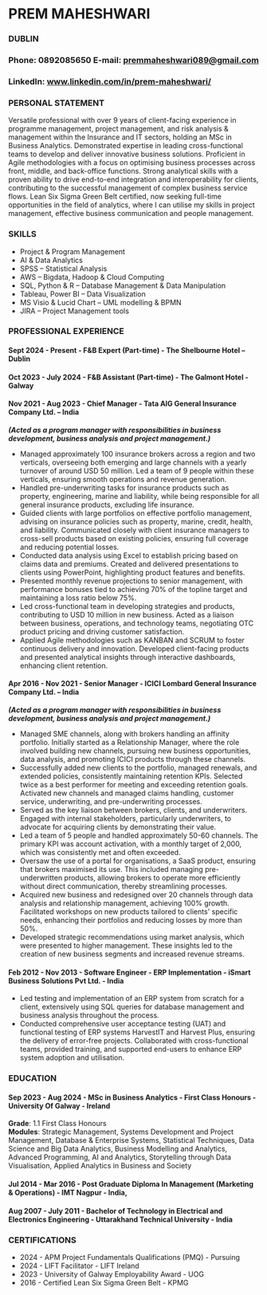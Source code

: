 # PREM MAHESHWARI
### DUBLIN
### Phone:  0892085650 E-mail: premmaheshwari089@gmail.com
### LinkedIn: www.linkedin.com/in/prem-maheshwari/ 
### PERSONAL STATEMENT 
Versatile professional with over 9 years of client-facing experience in programme management, project management, and risk analysis & management within the Insurance and IT sectors, holding an MSc in Business Analytics. Demonstrated expertise in leading cross-functional teams to develop and deliver innovative business solutions. Proficient in Agile methodologies with a focus on optimising business processes across front, middle, and back-office functions. Strong analytical skills with a proven ability to drive end-to-end integration and interoperability for clients, contributing to the successful management of complex business service flows. Lean Six Sigma Green Belt certified, now seeking full-time opportunities in the field of analytics, where I can utilise my skills in project management, effective business communication and people management.
### SKILLS 
-	Project & Program Management
-	AI & Data Analytics
-	SPSS – Statistical Analysis 
-	AWS – Bigdata, Hadoop & Cloud Computing
-	SQL, Python & R – Database Management & Data Manipulation 
-	Tableau, Power BI – Data Visualization
-	MS Visio & Lucid Chart – UML modelling & BPMN
-	JIRA – Project Management tools

### PROFESSIONAL EXPERIENCE 										
#### Sept 2024 - Present - F&B Expert (Part-time) - The Shelbourne Hotel – Dublin
#### Oct 2023 - July 2024 - F&B Assistant (Part-time) - The Galmont Hotel - Galway
#### Nov 2021 - Aug 2023 - Chief Manager - Tata AIG General Insurance Company Ltd. – India
___(Acted as a program manager with responsibilities in business development, business analysis and project management.)___

- Managed approximately 100 insurance brokers across a region and two verticals, overseeing both emerging and large channels with a yearly turnover of around USD 50 million. Led a team of 9 people within these verticals, ensuring smooth operations and revenue generation.
-	Handled pre-underwriting tasks for insurance products such as property, engineering, marine and liability, while being responsible for all general insurance products, excluding life insurance.
-	Guided clients with large portfolios on effective portfolio management, advising on insurance policies such as property, marine, credit, health, and liability. Communicated closely with client insurance managers to cross-sell products based on existing policies, ensuring full coverage and reducing potential losses.
-	Conducted data analysis using Excel to establish pricing based on claims data and premiums. Created and delivered presentations to clients using PowerPoint, highlighting product features and benefits.
-	Presented monthly revenue projections to senior management, with performance bonuses tied to achieving 70% of the topline target and maintaining a loss ratio below 75%.
-	Led cross-functional team in developing strategies and products, contributing to USD 10 million in new business. Acted as a liaison between business, operations, and technology teams, negotiating OTC product pricing and driving customer satisfaction.
-	Applied Agile methodologies such as KANBAN and SCRUM to foster continuous delivery and innovation. Developed client-facing products and presented analytical insights through interactive dashboards, enhancing client retention.

#### Apr 2016 - Nov 2021 - Senior Manager - ICICI Lombard General Insurance Company Ltd. – India
___(Acted as a program manager with responsibilities in business development, business analysis and project management.)___

-	Managed SME channels, along with brokers handling an affinity portfolio. Initially started as a Relationship Manager, where the role involved building new channels, pursuing new business opportunities, data analysis, and promoting ICICI products through these channels.
-	Successfully added new clients to the portfolio, managed renewals, and extended policies, consistently maintaining retention KPIs. Selected twice as a best performer for meeting and exceeding retention goals. Activated new channels and managed claims handling, customer service, underwriting, and pre-underwriting processes.
-	Served as the key liaison between brokers, clients, and underwriters. Engaged with internal stakeholders, particularly underwriters, to advocate for acquiring clients by demonstrating their value.
-	Led a team of 5 people and handled approximately 50-60 channels. The primary KPI was account activation, with a monthly target of 2,000, which was consistently met and often exceeded.
-	Oversaw the use of a portal for organisations, a SaaS product, ensuring that brokers maximised its use. This included managing pre-underwritten products, allowing brokers to operate more efficiently without direct communication, thereby streamlining processes.
-	Acquired new business and redesigned over 20 channels through data analysis and relationship management, achieving 100% growth. Facilitated workshops on new products tailored to clients' specific needs, enhancing their portfolios and reducing losses by more than 50%.
-	Developed strategic recommendations using market analysis, which were presented to higher management. These insights led to the creation of new business segments and increased revenue streams.
  
#### Feb 2012 - Nov 2013 - Software Engineer - ERP Implementation - iSmart Business Solutions Pvt Ltd. - India	
-	Led testing and implementation of an ERP system from scratch for a client, extensively using SQL queries for database management and business analysis throughout the process.
-	Conducted comprehensive user acceptance testing (UAT) and functional testing of ERP systems HarvestIT and Harvest Plus, ensuring the delivery of error-free projects. Collaborated with cross-functional teams, provided training, and supported end-users to enhance ERP system adoption and utilisation.
  
### EDUCATION
#### Sep 2023 - Aug 2024 - MSc in Business Analytics - First Class Honours - University Of Galway - Ireland
__Grade__: 1.1 First Class Honours  
__Modules__: Strategic Management, Systems Development and Project Management, Database & Enterprise Systems, Statistical Techniques, Data Science and Big Data Analytics, Business Modelling and Analytics, Advanced Programming, AI and Analytics, Storytelling through Data Visualisation, Applied Analytics in Business and Society
#### Jul 2014 - Mar 2016 - Post Graduate Diploma In Management (Marketing & Operations) - IMT Nagpur - India,
#### Aug 2007 - July 2011 - Bachelor of Technology in Electrical and Electronics Engineering - Uttarakhand Technical University - India			
### CERTIFICATIONS
- 2024 - APM Project Fundamentals Qualifications (PMQ) - Pursuing
- 2024 - LIFT Facilitator - LIFT Ireland
- 2023 - University of Galway Employability Award - UOG
- 2016 - Certified Lean Six Sigma Green Belt - KPMG 

